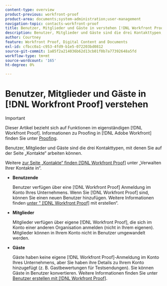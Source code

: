 ```yaml
---
content-type: overview
product-previous: workfront-proof
product-area: documents;system-administration;user-management
navigation-topic: contacts-workfront-proof
title: Benutzer, Mitglieder und Gäste in verstehen [!DNL Workfront Proof]
description: Benutzer, Mitglieder und Gäste sind die drei Kontakttypen, mit denen Sie auf der Seite „Kontakte“ arbeiten können.
author: Courtney
feature: Workfront Proof, Digital Content and Documents
exl-id: cfbcc0a1-c953-4fd9-b1e5-072203bd0812
source-git-commit: 1a85f2a214036b62d13cb01f0b7a77392648a5fd
workflow-type: tm+mt
source-wordcount: '165'
ht-degree: 0%

---
```


# Benutzer, Mitglieder und Gäste in [!DNL Workfront Proof] verstehen

>[!IMPORTANT]
>
>Dieser Artikel bezieht sich auf Funktionen im eigenständigen [!DNL Workfront Proof]. Informationen zu Proofing in [!DNL Adobe Workfront] finden Sie unter [Proofing](../../../review-and-approve-work/proofing/proofing.md).

Benutzer, Mitglieder und Gäste sind die drei Kontakttypen, mit denen Sie auf der Seite „Kontakte“ arbeiten können.

Weitere [ zur Seite „Kontakte“ finden  [!DNL Workfront Proof]](../../../workfront-proof/wp-mnguserscontacts/contacts/manage-contacts.md) unter „Verwalten Ihrer Kontakte in“.

* **Benutzende**

  Benutzer verfügen über eine [!DNL Workfront Proof] Anmeldung im Konto Ihres Unternehmens. Wenn Sie [!DNL Workfront Proof] sind, können Sie einen neuen Benutzer hinzufügen. Weitere Informationen finden [ unter &quot; [!DNL Workfront Proof]](../../../workfront-proof/wp-mnguserscontacts/users/create-users.md) mit erstellen“.

* **Mitglieder**

  Mitglieder verfügen über eigene [!DNL Workfront Proof], die sich im Konto einer anderen Organisation anmelden (nicht in Ihrem eigenen). Mitglieder können in Ihrem Konto nicht in Benutzer umgewandelt werden.

* **Gäste**

  Gäste haben keine eigene [!DNL Workfront Proof]-Anmeldung im Konto Ihres Unternehmens, aber Sie haben ihre Details zu Ihrem Konto hinzugefügt (z. B. Gastbewertungen für Testsendungen). Sie können Gäste in Benutzer konvertieren. Weitere Informationen finden Sie unter [Benutzer erstellen mit [!DNL Workfront Proof]](../../../workfront-proof/wp-mnguserscontacts/users/create-users.md).
